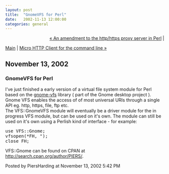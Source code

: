 ```yaml
---
layout: post
title:  "GnomeVFS for Perl"
date:   2002-11-13 12:00:00
categories: general
---
```

<p align="right">
<a href="http://www.piersharding.com/blog/archives/2002/09/an_amendment_to.html">&laquo; An amendment to the http/https proxy server in Perl</a> |

<a href="http://www.piersharding.com/blog/">Main</a>
| <a href="http://www.piersharding.com/blog/archives/2002/12/micro_http_clie.html">Micro HTTP Client for the command line &raquo;</a>

</p>

<h2>November 13, 2002</h2>

<h3>GnomeVFS for Perl</h3>

I've just finished a early version of a virtual file system module for Perl based on
the <a href='http://gnome.hellocity.net/doc/API/gnome-vfs-2.0/index.html'>gnome-vfs</a>
library ( part of the Gnome desktop project ). Gnome VFS enables the access of of most 
universal URIs through a single API eg. http, https, file, ftp etc.<br/>
The VFS::GnomeVFS module will eventually be a driver module for the in progress VFS 
module, but can be used on it's own.  The module can still be used on it's own using a 
Perlish kind of interface - for example:<br/>
<pre>
use VFS::Gnome;
vfsopen(*FH, "<http://www.piersharding.com") or die $!;
my @lines = (<FH>);
close FH;
</pre>
VFS::Gnome can be found on CPAN at http://search.cpan.org/author/PIERS/.

<div id="a000004more"><div id="more">

</div></div>

<p class="posted">Posted by PiersHarding at November 13, 2002  5:42 PM</p>





